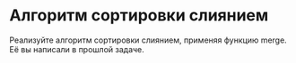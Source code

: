# Алгоритм сортировки слиянием
Реализуйте алгоритм сортировки слиянием, применяя функцию merge. Её вы написали в прошлой задаче.
